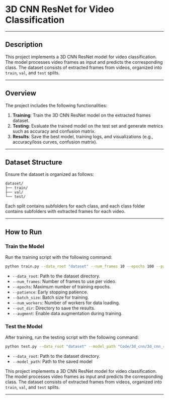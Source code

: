 # 3D CNN ResNet for Video Classification

---

## Description
This project implements a 3D CNN ResNet model for video classification. The model processes video frames as input and predicts the corresponding class. The dataset consists of extracted frames from videos, organized into `train`, `val`, and `test` splits.

---

## Overview
The project includes the following functionalities:
1. **Training**: Train the 3D CNN ResNet model on the extracted frames dataset.
2. **Testing**: Evaluate the trained model on the test set and generate metrics such as accuracy and confusion matrix.
3. **Results**: Save the best model, training logs, and visualizations (e.g., accuracy/loss curves, confusion matrix).

---

## Dataset Structure
Ensure the dataset is organized as follows:
```
dataset/
├── train/
├── val/
└── test/
```

Each split contains subfolders for each class, and each class folder contains subfolders with extracted frames for each video.

---

## How to Run

### Train the Model
Run the training script with the following command:
```bash
python train.py --data_root "dataset" --num_frames 10 --epochs 100 --patience 20 --batch_size 16 --num_workers 0 --out_dir "Code/3d_cnn/3d_cnn_resnet/results/frames_10/augment" --augment
```
- `--data_root`: Path to the dataset directory.
- `--num_frames`: Number of frames to use per video.
- `--epochs`: Maximum number of training epochs.
- `--patience`: Early stopping patience.
- `--batch_size`: Batch size for training.
- `--num_workers`: Number of workers for data loading.
- `--out_dir`: Directory to save the results.
- `--augment`: Enable data augmentation during training.

### Test the Model
After training, run the testing script with the following command:
```bash
python test.py --data_root "dataset" --model_path "Code/3d_cnn/3d_cnn_resnet/results/frames_10/augment/best_model.pth" --num_frames 10 --batch_size 16 --out_dir "Code/3d_cnn/3d_cnn_resnet/results/frames_10/augment"
```
- `--data_root`: Path to the dataset directory.
- `--model_path`: Path to the saved model

This project implements a 3D CNN ResNet model for video classification. The model processes video frames as input and predicts the corresponding class. The dataset consists of extracted frames from videos, organized into `train`, `val`, and `test` splits.

---

